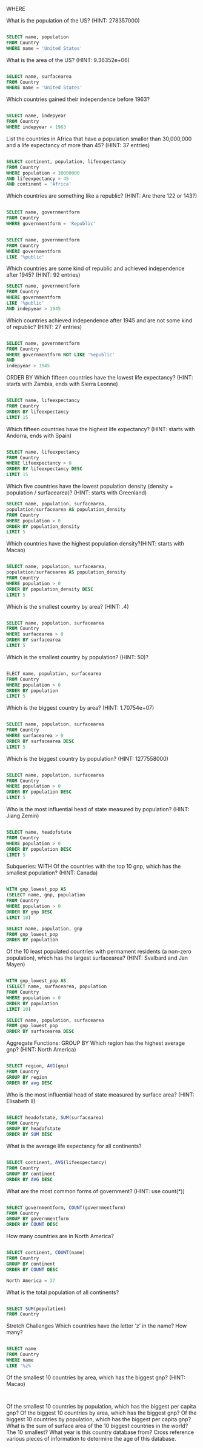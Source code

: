 WHERE

What is the population of the US? (HINT: 278357000)
```sql

SELECT name, population
FROM Country
WHERE name = 'United States'

```

What is the area of the US? (HINT: 9.36352e+06)
```sql

SELECT name, surfacearea
FROM Country
WHERE name = 'United States'

```

Which countries gained their independence before 1963?
```sql

SELECT name, indepyear
FROM Country
WHERE indepyear < 1963

```

List the countries in Africa that have a population smaller than 30,000,000 and a life expectancy 
of more than 45? (HINT: 37 entries)
```sql

SELECT continent, population, lifeexpectancy
FROM Country
WHERE population < 30000000
AND lifeexpectancy > 45
AND continent = 'Africa'

```
Which countries are something like a republic? (HINT: Are there 122 or 143?)
```sql

SELECT name, governmentform
FROM Country
WHERE governmentform = 'Republic'


SELECT name, governmentform
FROM Country
WHERE governmentform 
LIKE '%public'

```


Which countries are some kind of republic and achieved independence after 1945? (HINT: 92 entries)
```sql
SELECT name, governmentform
FROM Country
WHERE governmentform 
LIKE '%public'
AND indepyear > 1945

```
Which countries achieved independence after 1945 and are not some kind of republic? (HINT: 27 entries)
```sql

SELECT name, governmentform
FROM Country
WHERE governmentform NOT LIKE '%epublic'
AND
indepyear > 1945

```

ORDER BY
Which fifteen countries have the lowest life expectancy? (HINT: starts with Zambia, ends with Sierra Leonne)
```sql

SELECT name, lifeexpectancy
FROM Country
ORDER BY lifeexpectancy
LIMIT 15

```
Which fifteen countries have the highest life expectancy? (HINT: starts with Andorra, ends with Spain)
```sql

SELECT name, lifeexpectancy
FROM Country
WHERE lifeexpectancy > 0
ORDER BY lifeexpectancy DESC
LIMIT 15

```


Which five countries have the lowest population density (density = population / surfacearea)? (HINT: starts with Greenland)
```sql
SELECT name, population, surfacearea,
population/surfacearea AS population_density
FROM Country
WHERE population > 0
ORDER BY population_density
LIMIT 5

```
Which countries have the highest population density?(HINT: starts with Macao)
```sql

SELECT name, population, surfacearea,
population/surfacearea AS population_density
FROM Country
WHERE population > 0
ORDER BY population_density DESC
LIMIT 5

```
Which is the smallest country by area? (HINT: .4)
```sql

SELECT name, population, surfacearea
FROM Country
WHERE surfacearea > 0
ORDER BY surfacearea
LIMIT 5

```
Which is the smallest country by population? (HINT: 50)?
```sql

ELECT name, population, surfacearea
FROM Country
WHERE population > 0
ORDER BY population
LIMIT 5

```
Which is the biggest country by area? (HINT: 1.70754e+07)
```sql

SELECT name, population, surfacearea
FROM Country
WHERE surfacearea > 0
ORDER BY surfacearea DESC
LIMIT 5

```
Which is the biggest country by population? (HINT: 1277558000)
```sql

SELECT name, population, surfacearea
FROM Country
WHERE population > 0
ORDER BY population DESC
LIMIT 5

```
Who is the most influential head of state measured by population? (HINT: Jiang Zemin)
```sql

SELECT name, headofstate
FROM Country
WHERE population > 0
ORDER BY population DESC
LIMIT 5


```

Subqueries: WITH
Of the countries with the top 10 gnp, which has the smallest population? (HINT: Canada)
```sql

WITH gnp_lowest_pop AS 
(SELECT name, gnp, population
FROM Country
WHERE population > 0
ORDER BY gnp DESC
LIMIT 10)

SELECT name, population, gnp
FROM gnp_lowest_pop
ORDER BY population

```
Of the 10 least populated countries with permament residents (a non-zero population), which has the largest surfacearea? (HINT: Svalbard and Jan Mayen)
```sql

WITH gnp_lowest_pop AS 
(SELECT name, surfacearea, population
FROM Country
WHERE population > 0
ORDER BY population 
LIMIT 10)

SELECT name, population, surfacearea
FROM gnp_lowest_pop
ORDER BY surfacearea DESC

```

Aggregate Functions: GROUP BY
Which region has the highest average gnp? (HINT: North America)
```sql

SELECT region, AVG(gnp)
FROM Country
GROUP BY region
ORDER BY avg DESC

```
Who is the most influential head of state measured by surface area? (HINT: Elisabeth II)
```sql

SELECT headofstate, SUM(surfacearea)
FROM Country
GROUP BY headofstate
ORDER BY SUM DESC

```
What is the average life expectancy for all continents?
```sql

SELECT continent, AVG(lifeexpectancy)
FROM Country
GROUP BY continent
ORDER BY AVG DESC

```
What are the most common forms of government? (HINT: use count(*))
```sql

SELECT governmentform, COUNT(governmentform)
FROM Country
GROUP BY governmentform
ORDER BY COUNT DESC

```
How many countries are in North America?
```sql

SELECT continent, COUNT(name)
FROM Country
GROUP BY continent
ORDER BY COUNT DESC

North America = 37

```
What is the total population of all continents?
```sql

SELECT SUM(population)
FROM Country

```

Stretch Challenges
Which countries have the letter ‘z’ in the name? How many?
```sql

SELECT name
FROM Country
WHERE name
LIKE '%z%

```
Of the smallest 10 countries by area, which has the biggest gnp? (HINT: Macao)
```sql



```
Of the smallest 10 countries by population, which has the biggest per capita gnp?
Of the biggest 10 countries by area, which has the biggest gnp?
Of the biggest 10 countries by population, which has the biggest per capita gnp?
What is the sum of surface area of the 10 biggest countries in the world? The 10 smallest?
What year is this country database from? Cross reference various pieces of information to determine the age of this database.
